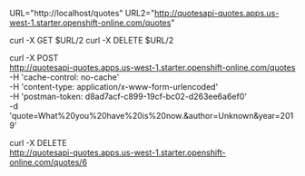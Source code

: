 URL="http://localhost/quotes"
URL2="http://quotesapi-quotes.apps.us-west-1.starter.openshift-online.com/quotes"

curl -X GET $URL/2
curl -X DELETE $URL/2

curl -X POST \
  http://quotesapi-quotes.apps.us-west-1.starter.openshift-online.com/quotes \
  -H 'cache-control: no-cache' \
  -H 'content-type: application/x-www-form-urlencoded' \
  -H 'postman-token: d8ad7acf-c899-19cf-bc02-d263ee6a6ef0' \
  -d 'quote=What%20you%20have%20is%20now.&author=Unknown&year=2019'

curl -X DELETE \
  http://quotesapi-quotes.apps.us-west-1.starter.openshift-online.com/quotes/6

